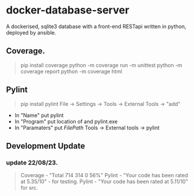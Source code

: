 # docker-database-server
A dockerised, sqlite3 database with a front-end RESTapi written in python, deployed by ansible.

## Coverage.
> pip install coverage
> python -m coverage run -m unittest
> python -m coverage report
> python -m coverage html

## Pylint
>pip install pylint
File -> Settings -> Tools -> External Tools -> "add"
 - In "Name" put pylint
 - In "Program" put location of and pylint.exe
 - In "Paramaters" put $FilePath$
Tools -> External tools -> pylint

## Development Update
### update 22/08/23. 
> Coverage - "Total	714	314	0	56%"
> Pylint - "Your code has been rated at 5.35/10" - for testing.
> Pylint - "Your code has been rated at 5.11/10" for src.